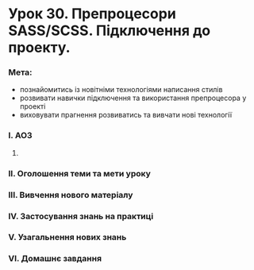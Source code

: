 # Урок 30. Препроцесори SASS/SCSS. Підключення до проекту.

### Мета:

* познайомитись із новітніми технологіями написання стилів
* розвивати навички підключення та використання препроцесора у проекті
* виховувати прагнення розвиватись та вивчати нові технології

### І. АОЗ

1. 
### ІІ. Оголошення теми та мети уроку

### ІІІ. Вивчення нового матеріалу

### IV. Застосування знань на практиці

### V. Узагальнення нових знань

### VI. Домашнє завдання

